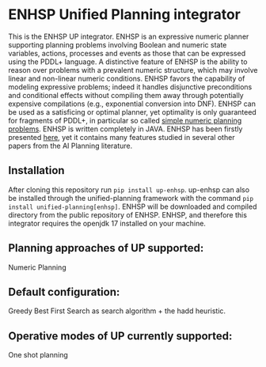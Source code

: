 # ENHSP Unified Planning integrator 
This is the ENHSP UP integrator. ENHSP is an expressive numeric planner supporting planning problems involving Boolean and numeric state variables, actions, processes and events as those that can be expressed using the PDDL+ language. A distinctive feature of ENHSP is the ability to reason over problems with a prevalent numeric structure, which may involve linear and non-linear numeric conditions. ENHSP favors the capability of modeling expressive problems; indeed it handles disjunctive preconditions and conditional effects without compiling them away through potentially expensive compilations (e.g., exponential conversion into DNF). ENHSP can be used as a satisficing or optimal planner, yet optimality is only guaranteed for fragments of PDDL+, in particular so called [simple numeric planning problems](https://www.jair.org/index.php/jair/article/download/11875/26598/). ENHSP is written completely in JAVA.
ENHSP has been firstly presented [here](https://ebooks.iospress.nl/pdf/doi/10.3233/978-1-61499-672-9-655), yet it contains many features studied in several other papers from the AI Planning literature.

## Installation
After cloning this repository run ```pip install up-enhsp```. up-enhsp can also be installed through the unified-planning framework with the command ```pip install unified-planning[enhsp]```. 
ENHSP will be downloaded and compiled directory from the public repository of ENHSP.
ENHSP, and therefore this integrator requires the openjdk 17 installed on your machine.

## Planning approaches of UP supported:
Numeric Planning

## Default configuration: 
Greedy Best First Search as search algorithm + the hadd heuristic.

## Operative modes of UP currently supported:
One shot planning
